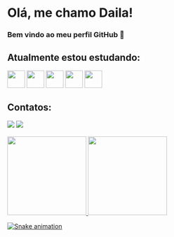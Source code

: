 # Olá, me chamo Daila! 
### Bem vindo ao meu perfil GitHub 👋
## Atualmente estou estudando:

<img src="https://cdn.jsdelivr.net/gh/devicons/devicon/icons/python/python-original.svg" width="40" height="40"/>   <img src="https://cdn.jsdelivr.net/gh/devicons/devicon/icons/javascript/javascript-plain.svg" width="40" height="40" />     <img src="https://cdn.jsdelivr.net/gh/devicons/devicon/icons/php/php-original.svg" width="40" height="40"/>     <img src="https://cdn.jsdelivr.net/gh/devicons/devicon/icons/css3/css3-original-wordmark.svg" width="40" height="40" /> <img src="https://cdn.jsdelivr.net/gh/devicons/devicon/icons/html5/html5-original-wordmark.svg" width="40" height="40" />


## Contatos:

<div>
<a href="https://instagram.com/daila.danielle" target="_blank"><img src="https://img.shields.io/badge/-Instagram-%23E4405F?style=for-the-badge&logo=instagram&logoColor=white" target="_blank"></a></a>
<a href="https://www.linkedin.com/in/dailasantos" target="_blank"><img src="https://img.shields.io/badge/-LinkedIn-%230077B5?style=for-the-badge&logo=linkedin&logoColor=white" target="_blank"></a>   
</div>

<br>
<div>
<a href="https://github.com/Daila-Danielle">
<img height="180em" src="https://github-readme-stats.vercel.app/api/top-langs/?username=Daila-Danielle&layout=compact&langs_count=7&theme=dracula"/>
<img height="180em" src="https://github-readme-stats.vercel.app/api?username=Daila-Danielle&show_icons=true&theme=dracula&include_all_commits=true&count_private=true"/>
</div>


![Snake animation](https://github.com/Daila-Danielle/Daila-Danielle/blob/output/github-contribution-grid-snake.svg)
          
          
